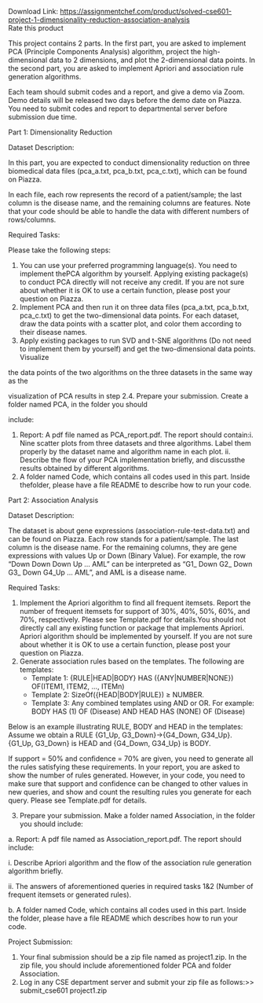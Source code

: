 Download Link: https://assignmentchef.com/product/solved-cse601-project-1-dimensionality-reduction-association-analysis
<br>
<span class="kksr-muted">Rate this product</span>




This project contains 2 parts. In the first part, you are asked to implement PCA (Principle Components Analysis) algorithm, project the high-dimensional data to 2 dimensions, and plot the 2-dimensional data points. In the second part, you are asked to implement Apriori and association rule generation algorithms.

Each team should submit codes and a report, and give a demo via Zoom. Demo details will be released two days before the demo date on Piazza. You need to submit codes and report to departmental server before submission due time.

Part 1: Dimensionality Reduction

Dataset Description:

In this part, you are expected to conduct dimensionality reduction on three biomedical data files (pca_a.txt, pca_b.txt, pca_c.txt), which can be found on Piazza.

In each file, each row represents the record of a patient/sample; the last column is the disease name, and the remaining columns are features. Note that your code should be able to handle the data with different numbers of rows/columns.

Required Tasks:

Please take the following steps:

<ol>

 <li>You can use your preferred programming language(s). You need to implement thePCA algorithm by yourself. Applying existing package(s) to conduct PCA directly will not receive any credit. If you are not sure about whether it is OK to use a certain function, please post your question on Piazza.</li>

 <li>Implement PCA and then run it on three data files (pca_a.txt, pca_b.txt, pca_c.txt) to get the two-dimensional data points. For each dataset, draw the data points with a scatter plot, and color them according to their disease names.</li>

 <li>Apply existing packages to run SVD and t-SNE algorithms (Do not need to implement them by yourself) and get the two-dimensional data points. Visualize</li>

</ol>

the data points of the two algorithms on the three datasets in the same way as the

visualization of PCA results in step 2.4. Prepare your submission. Create a folder named PCA, in the folder you should

include:

<ol>

 <li>Report: A pdf file named as PCA_report.pdf. The report should contain:i. Nine scatter plots from three datasets and three algorithms. Label them properly by the dataset name and algorithm name in each plot. ii. Describe the flow of your PCA implementation briefly, and discussthe results obtained by different algorithms.</li>

 <li>A folder named Code, which contains all codes used in this part. Inside thefolder, please have a file README to describe how to run your code.</li>

</ol>

Part 2: Association Analysis

Dataset Description:

The dataset is about gene expressions (association-rule-test-data.txt) and can be found on Piazza. Each row stands for a patient/sample. The last column is the disease name. For the remaining columns, they are gene expressions with values Up or Down (Binary Value). For example, the row “Down Down Down Up … AML” can be interpreted as “G1_ Down G2_ Down G3_ Down G4_Up … AML”, and AML is a disease name.

Required Tasks:

<ol>

 <li>Implement the Apriori algorithm to find all frequent itemsets. Report the number of frequent itemsets for support of 30%, 40%, 50%, 60%, and 70%, respectively. Please see Template.pdf for details.You should not directly call any existing function or package that implements Apriori. Apriori algorithm should be implemented by yourself. If you are not sure about whether it is OK to use a certain function, please post your question on Piazza.</li>

 <li>Generate association rules based on the templates. The following are templates:

  <ul>

   <li>Template 1: {RULE|HEAD|BODY} HAS ({ANY|NUMBER|NONE}) OF(ITEM1, ITEM2, …, ITEMn)</li>

   <li>Template 2: SizeOf({HEAD|BODY|RULE}) ≥ NUMBER.</li>

   <li>Template 3: Any combined templates using AND or OR. For example: BODY HAS (1) OF (Disease) AND HEAD HAS (NONE) OF (Disease)</li>

  </ul></li>

</ol>

Below is an example illustrating RULE, BODY and HEAD in the templates: Assume we obtain a RULE {G1_Up, G3_Down}→{G4_Down, G34_Up}. {G1_Up, G3_Down} is HEAD and {G4_Down, G34_Up} is BODY.

If support = 50% and confidence = 70% are given, you need to generate all the rules satisfying these requirements. In your report, you are asked to show the number of rules generated. However, in your code, you need to make sure that support and confidence can be changed to other values in new queries, and show and count the resulting rules you generate for each query. Please see Template.pdf for details.

3. Prepare your submission. Make a folder named Association, in the folder you should include:

a. Report: A pdf file named as Association_report.pdf. The report should include:

i. Describe Apriori algorithm and the flow of the association rule generation algorithm briefly.

ii. The answers of aforementioned queries in required tasks 1&amp;2 (Number of frequent itemsets or generated rules).

b. A folder named Code, which contains all codes used in this part. Inside the folder, please have a file README which describes how to run your code.

Project Submission:

<ol>

 <li>Your final submission should be a zip file named as project1.zip. In the zip file, you should include aforementioned folder PCA and folder Association.</li>

 <li>Log in any CSE department server and submit your zip file as follows:&gt;&gt; submit_cse601 project1.zip</li>